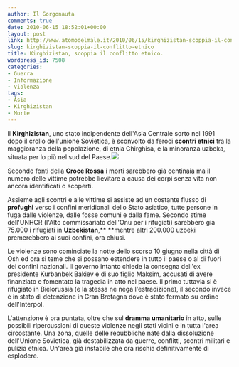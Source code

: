 ```yaml
---
author: Il Gorgonauta
comments: true
date: 2010-06-15 18:52:01+00:00
layout: post
link: http://www.atomodelmale.it/2010/06/15/kirghizistan-scoppia-il-conflitto-etnico/
slug: kirghizistan-scoppia-il-conflitto-etnico
title: Kirghizistan, scoppia il conflitto etnico.
wordpress_id: 7508
categories:
- Guerra
- Informazione
- Violenza
tags:
- Asia
- Kirghizistan
- Morte
---
```


Il **Kirghizistan**, uno stato indipendente dell'Asia Centrale sorto nel 1991 dopo il crollo dell'unione Sovietica, è sconvolto da feroci **scontri etnici** tra la maggioranza della popolazione, di etnia Chirghisa, e la minoranza uzbeka, situata per lo più nel sud del Paese.[![](http://www.atomodelmale.it/wp-content/uploads/2010/06/kirghizistan-300x185.jpg)](http://www.atomodelmale.it/wp-content/uploads/2010/06/kirghizistan.jpg)

Secondo fonti della **Croce Rossa** i morti sarebbero già centinaia ma il numero delle vittime potrebbe lievitare a causa dei corpi senza vita non ancora identificati o scoperti.

Assieme agli scontri e alle vittime si assiste ad un costante flusso di **profughi** verso i confini meridionali dello Stato asiatico, tutte persone in fuga dalle violenze, dalle fosse comuni e dalla fame. Secondo stime dell'UNHCR (l'Alto commissariato dell'Onu per i rifugiati) sarebbero già 75.000 i rifugiati in **Uzbekistan**,** **mentre altri 200.000 uzbeki premerebbero ai suoi confini, ora chiusi.

Le violenze sono cominciate la notte dello scorso 10 giugno nella città di Osh ed ora si teme che si possano estendere in tutto il paese o al di fuori dei confini nazionali. Il governo intanto chiede la consegna dell'ex presidente Kurbanbek Bakiev e di suo figlio Maksim, accusati di avere finanziato e fomentato la tragedia in atto nel  paese. Il primo tuttavia si è rifugiato in Bielorussia (e la stessa ne nega l'estradizione), il secondo invece è in stato di detenzione in Gran Bretagna dove è stato fermato su ordine dell'Interpol.<!-- more -->



L'attenzione è ora puntata, oltre che sul **dramma umanitario** in atto, sulle possibili ripercussioni di queste violenze negli stati vicini e in tutta l'area circostante. Una zona, quelle delle repubbliche nate dalla dissoluzione dell'Unione Sovietica, già destabilizzata da guerre, conflitti, scontri militari e pulizia etnica. Un'area già instabile che ora rischia definitivamente di esplodere.
